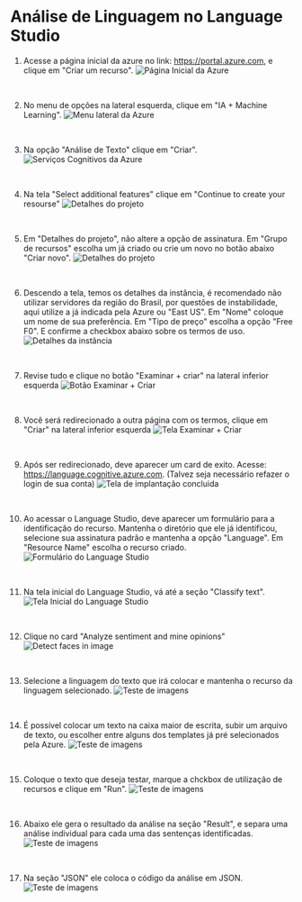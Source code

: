# Análise de Linguagem no Language Studio

1. Acesse a página inicial da azure no link: https://portal.azure.com, e clique em "Criar um recurso".
![Página Inicial da Azure](images/img-1.jpg)

<br>

2. No menu de opções na lateral esquerda, clique em "IA + Machine Learning".
![Menu lateral da Azure](images/img-2.jpg)

<br>

3. Na opção "Análise de Texto" clique em "Criar".
![Serviços Cognitivos da Azure](images/img-3.jpg)

<br>

4. Na tela "Select additional features" clique em "Continue to create your resourse"
![Detalhes do projeto](images/img-4.jpg)

<br>

5. Em "Detalhes do projeto", não altere a opção de assinatura. Em "Grupo de recursos" escolha um já criado ou crie um novo no botão abaixo "Criar novo".
![Detalhes do projeto](images/img-5.jpg)

<br>

6. Descendo a tela, temos os detalhes da instância, é recomendado não utilizar servidores da região do Brasil, por questões de instabilidade, aqui utilize a já indicada pela Azure ou "East US". Em "Nome" coloque um nome de sua preferência. Em "Tipo de preço" escolha a opção "Free F0". E confirme a checkbox abaixo sobre os termos de uso.
![Detalhes da instância](images/img-6.jpg)

<br>

7. Revise tudo e clique no botão "Examinar + criar" na lateral inferior esquerda
![Botão Examinar + Criar](images/img-7.jpg)

<br>

8. Você será redirecionado a outra página com os termos, clique em "Criar" na lateral inferior esquerda
![Tela Examinar + Criar](images/img-8.jpg)

<br>

9. Após ser redirecionado, deve aparecer um card de exito. Acesse: https://language.cognitive.azure.com. (Talvez seja necessário refazer o login de sua conta)
![Tela de implantação concluida](images/img-9.jpg)

<br>

10. Ao acessar o Language Studio, deve aparecer um formulário para a identificação do recurso. Mantenha o diretório que ele já identificou, selecione sua assinatura padrão e mantenha a opção "Language". Em "Resource Name" escolha o recurso criado.
![Formulário do Language Studio](images/img-10.jpg)

<br>

11. Na tela inicial do Language Studio, vá até a seção "Classify text". 
![Tela Inicial do Language Studio](images/img-11.jpg)

<br>

12. Clique no card "Analyze sentiment and mine opinions"
![Detect faces in image](images/img-12.jpg)

<br>

13. Selecione a linguagem do texto que irá colocar e mantenha o recurso da linguagem selecionado.
![Teste de imagens](images/img-13.jpg)

<br>

14. É possível colocar um texto na caixa maior de escrita, subir um arquivo de texto, ou escolher entre alguns dos templates já pré selecionados pela Azure.
![Teste de imagens](images/img-14.jpg)

<br>

15. Coloque o texto que deseja testar, marque a chckbox de utilização de recursos e clique em "Run".
![Teste de imagens](images/img-15.jpg)

<br>

16. Abaixo ele gera o resultado da análise na seção "Result", e separa uma análise individual para cada uma das sentenças identificadas.
![Teste de imagens](images/img-16.jpg)

<br>

17. Na seção "JSON" ele coloca o código da análise em JSON.
![Teste de imagens](images/img-17.jpg)

<br>
